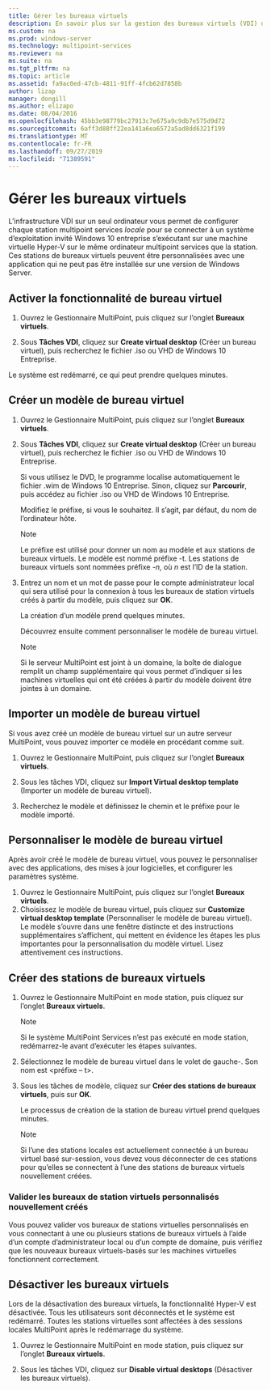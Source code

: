 ```yaml
---
title: Gérer les bureaux virtuels
description: En savoir plus sur la gestion des bureaux virtuels (VDI) dans MultiPoint services
ms.custom: na
ms.prod: windows-server
ms.technology: multipoint-services
ms.reviewer: na
ms.suite: na
ms.tgt_pltfrm: na
ms.topic: article
ms.assetid: fa9ac0ed-47cb-4811-91ff-4fcb62d7858b
author: lizap
manager: dongill
ms.author: elizapo
ms.date: 08/04/2016
ms.openlocfilehash: 45bb3e98779bc27913c7e675a9c9db7e575d9d72
ms.sourcegitcommit: 6aff3d88ff22ea141a6ea6572a5ad8dd6321f199
ms.translationtype: MT
ms.contentlocale: fr-FR
ms.lasthandoff: 09/27/2019
ms.locfileid: "71389591"
---
```

# <a name="manage-virtual-desktops"></a>Gérer les bureaux virtuels
L’infrastructure VDI sur un seul ordinateur vous permet de configurer chaque station multipoint services *locale* pour se connecter à un système d’exploitation invité Windows 10 entreprise s’exécutant sur une machine virtuelle Hyper-V sur le même ordinateur multipoint services que la station. Ces stations de bureaux virtuels peuvent être personnalisées avec une application qui ne peut pas être installée sur une version de Windows Server.  
  
## <a name="enable-the-virtual-desktop-feature"></a>Activer la fonctionnalité de bureau virtuel  
  
1.  Ouvrez le Gestionnaire MultiPoint, puis cliquez sur l’onglet **Bureaux virtuels**.  
  
2.  Sous **Tâches VDI**, cliquez sur **Create virtual desktop** (Créer un bureau virtuel), puis recherchez le fichier .iso ou VHD de Windows 10 Entreprise.  
  
Le système est redémarré, ce qui peut prendre quelques minutes.  
  
## <a name="create-a-virtual-desktop-template"></a>Créer un modèle de bureau virtuel  
  
1.  Ouvrez le Gestionnaire MultiPoint, puis cliquez sur l’onglet **Bureaux virtuels**.  
  
2.  Sous **Tâches VDI**, cliquez sur **Create virtual desktop** (Créer un bureau virtuel), puis recherchez le fichier .iso ou VHD de Windows 10 Entreprise.  
  
    Si vous utilisez le DVD, le programme localise automatiquement le fichier .wim de Windows 10 Entreprise. Sinon, cliquez sur **Parcourir**, puis accédez au fichier .iso ou VHD de Windows 10 Entreprise.  
  
    Modifiez le préfixe, si vous le souhaitez. Il s’agit, par défaut, du nom de l’ordinateur hôte.  
  
    > [!NOTE]  
    > Le préfixe est utilisé pour donner un nom au modèle et aux stations de bureaux virtuels. Le modèle est nommé préfixe \-t. Les stations de bureaux virtuels sont nommées préfixe \-*n*, où *n* est l’ID de la station.  
  
4.  Entrez un nom et un mot de passe pour le compte administrateur local qui sera utilisé pour la connexion à tous les bureaux de station virtuels créés à partir du modèle, puis cliquez sur **OK**.  
  
    La création d’un modèle prend quelques minutes.  
      
    Découvrez ensuite comment personnaliser le modèle de bureau virtuel.  
      
    > [!NOTE]  
    > Si le serveur MultiPoint est joint à un domaine, la boîte de dialogue remplit un champ supplémentaire qui vous permet d’indiquer si les machines virtuelles qui ont été créées à partir du modèle doivent être jointes à un domaine.   
  
## <a name="import-a-virtual-desktop-template"></a>Importer un modèle de bureau virtuel  
Si vous avez créé un modèle de bureau virtuel sur un autre serveur MultiPoint, vous pouvez importer ce modèle en procédant comme suit.  

1.  Ouvrez le Gestionnaire MultiPoint, puis cliquez sur l’onglet **Bureaux virtuels**.  
  
2.  Sous les tâches VDI, cliquez sur **Import Virtual desktop template** (Importer un modèle de bureau virtuel).  
  
3.  Recherchez le modèle et définissez le chemin et le préfixe pour le modèle importé.  
  
## <a name="customize-the-virtual-desktop-template"></a>Personnaliser le modèle de bureau virtuel  
Après avoir créé le modèle de bureau virtuel, vous pouvez le personnaliser avec des applications, des mises à jour logicielles, et configurer les paramètres système.   

1. Ouvrez le Gestionnaire MultiPoint, puis cliquez sur l’onglet **Bureaux virtuels**.  
2. Choisissez le modèle de bureau virtuel, puis cliquez sur **Customize virtual desktop template** (Personnaliser le modèle de bureau virtuel).  
Le modèle s’ouvre dans une fenêtre distincte et des instructions supplémentaires s’affichent, qui mettent en évidence les étapes les plus importantes pour la personnalisation du modèle virtuel. Lisez attentivement ces instructions.  
  
## <a name="create-virtual-desktop-stations"></a>Créer des stations de bureaux virtuels  
  
1.  Ouvrez le Gestionnaire MultiPoint en mode station, puis cliquez sur l’onglet **Bureaux virtuels**.  
  
    > [!NOTE]  
    > Si le système MultiPoint Services n’est pas exécuté en mode station, redémarrez-le avant d’exécuter les étapes suivantes.  
  
2.  Sélectionnez le modèle de bureau virtuel dans le volet de gauche\-. Son nom est <préfixe – t>.  
  
3.  Sous les tâches de modèle, cliquez sur **Créer des stations de bureaux virtuels**, puis sur **OK**.  
  
    Le processus de création de la station de bureau virtuel prend quelques minutes.  
  
    > [!NOTE]  
    > Si l’une des stations locales est actuellement connectée à un bureau virtuel basé sur\-session, vous devez vous déconnecter de ces stations pour qu’elles se connectent à l’une des stations de bureaux virtuels nouvellement créées.  
  
### <a name="validate-the-newly-created-customized-virtual-station-desktops"></a>Valider les bureaux de station virtuels personnalisés nouvellement créés  
  
Vous pouvez valider vos bureaux de stations virtuelles personnalisés en vous connectant à une ou plusieurs stations de bureaux virtuels à l’aide d’un compte d’administrateur local ou d’un compte de domaine, puis vérifiez que les nouveaux bureaux virtuels\-basés sur les machines virtuelles fonctionnent correctement.  
  
## <a name="disable-virtual-desktops"></a>Désactiver les bureaux virtuels  
  
Lors de la désactivation des bureaux virtuels, la fonctionnalité Hyper-V est désactivée. Tous les utilisateurs sont déconnectés et le système est redémarré. Toutes les stations virtuelles sont affectées à des sessions locales MultiPoint après le redémarrage du système.  

1. Ouvrez le Gestionnaire MultiPoint en mode station, puis cliquez sur l’onglet **Bureaux virtuels**.  
  
2. Sous les tâches VDI, cliquez sur **Disable virtual desktops** (Désactiver les bureaux virtuels). 